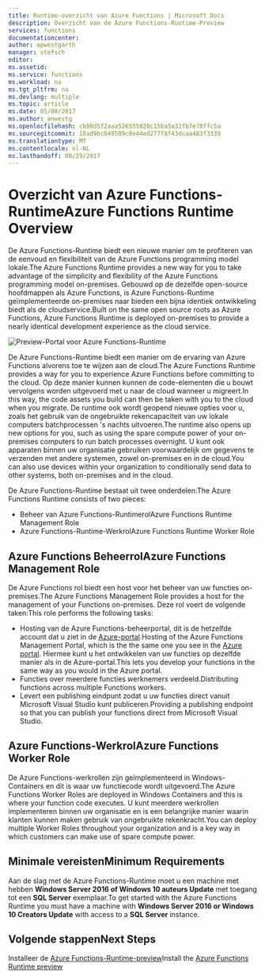 ```yaml
---
title: Runtime-overzicht van Azure Functions | Microsoft Docs
description: Overzicht van de Azure Functions-Runtime-Preview
services: functions
documentationcenter: 
author: apwestgarth
manager: stefsch
editor: 
ms.assetid: 
ms.service: functions
ms.workload: na
ms.tgt_pltfrm: na
ms.devlang: multiple
ms.topic: article
ms.date: 05/08/2017
ms.author: anwestg
ms.openlocfilehash: cb98d5f2aaa526555820c15ba5a32fb7e78ffc5a
ms.sourcegitcommit: 18ad9bc049589c8e44ed277f8f43dcaa483f3339
ms.translationtype: MT
ms.contentlocale: nl-NL
ms.lasthandoff: 08/29/2017
---
```

# <a name="azure-functions-runtime-overview"></a><span data-ttu-id="3e3a6-103">Overzicht van Azure Functions-Runtime</span><span class="sxs-lookup"><span data-stu-id="3e3a6-103">Azure Functions Runtime Overview</span></span>

<span data-ttu-id="3e3a6-104">De Azure Functions-Runtime biedt een nieuwe manier om te profiteren van de eenvoud en flexibiliteit van de Azure Functions programming model lokale.</span><span class="sxs-lookup"><span data-stu-id="3e3a6-104">The Azure Functions Runtime provides a new way for you to take advantage of the simplicity and flexibility of the Azure Functions programming model on-premises.</span></span> <span data-ttu-id="3e3a6-105">Gebouwd op de dezelfde open-source hoofdmappen als Azure Functions, is Azure Functions-Runtime geïmplementeerde on-premises naar bieden een bijna identiek ontwikkeling biedt als de cloudservice.</span><span class="sxs-lookup"><span data-stu-id="3e3a6-105">Built on the same open source roots as Azure Functions, Azure Functions Runtime is deployed on-premises to provide a nearly identical development experience as the cloud service.</span></span>

![Preview-Portal voor Azure Functions-Runtime][1]

<span data-ttu-id="3e3a6-107">De Azure Functions-Runtime biedt een manier om de ervaring van Azure Functions alvorens toe te wijzen aan de cloud.</span><span class="sxs-lookup"><span data-stu-id="3e3a6-107">The Azure Functions Runtime provides a way for you to experience Azure Functions before committing to the cloud.</span></span> <span data-ttu-id="3e3a6-108">Op deze manier kunnen kunnen de code-elementen die u bouwt vervolgens worden uitgevoerd met u naar de cloud wanneer u migreert.</span><span class="sxs-lookup"><span data-stu-id="3e3a6-108">In this way, the code assets you build can then be taken with you to the cloud when you migrate.</span></span>  <span data-ttu-id="3e3a6-109">De runtime ook wordt geopend nieuwe opties voor u, zoals het gebruik van de ongebruikte rekencapaciteit van uw lokale computers batchprocessen 's nachts uitvoeren.</span><span class="sxs-lookup"><span data-stu-id="3e3a6-109">The runtime also opens up new options for you, such as using the spare compute power of your on-premises computers to run batch processes overnight.</span></span> <span data-ttu-id="3e3a6-110">U kunt ook apparaten binnen uw organisatie gebruiken voorwaardelijk om gegevens te verzenden met andere systemen, zowel on-premises en in de cloud.</span><span class="sxs-lookup"><span data-stu-id="3e3a6-110">You can also use devices within your organization to conditionally send data to other systems, both on-premises and in the cloud.</span></span>

<span data-ttu-id="3e3a6-111">De Azure Functions-Runtime bestaat uit twee onderdelen:</span><span class="sxs-lookup"><span data-stu-id="3e3a6-111">The Azure Functions Runtime consists of two pieces:</span></span>
* <span data-ttu-id="3e3a6-112">Beheer van Azure Functions-Runtimerol</span><span class="sxs-lookup"><span data-stu-id="3e3a6-112">Azure Functions Runtime Management Role</span></span>
* <span data-ttu-id="3e3a6-113">Azure Functions-Runtime-Werkrol</span><span class="sxs-lookup"><span data-stu-id="3e3a6-113">Azure Functions Runtime Worker Role</span></span>

## <a name="azure-functions-management-role"></a><span data-ttu-id="3e3a6-114">Azure Functions Beheerrol</span><span class="sxs-lookup"><span data-stu-id="3e3a6-114">Azure Functions Management Role</span></span>

<span data-ttu-id="3e3a6-115">De Azure Functions rol biedt een host voor het beheer van uw functies on-premises.</span><span class="sxs-lookup"><span data-stu-id="3e3a6-115">The Azure Functions Management Role provides a host for the management of your Functions on-premises.</span></span> <span data-ttu-id="3e3a6-116">Deze rol voert de volgende taken:</span><span class="sxs-lookup"><span data-stu-id="3e3a6-116">This role performs the following tasks:</span></span>

* <span data-ttu-id="3e3a6-117">Hosting van de Azure Functions-beheerportal, dit is de hetzelfde account dat u ziet in de [Azure-portal](https://portal.azure.com).</span><span class="sxs-lookup"><span data-stu-id="3e3a6-117">Hosting of the Azure Functions Management Portal, which is the the same one you see in the [Azure portal](https://portal.azure.com).</span></span> <span data-ttu-id="3e3a6-118">Hiermee kunt u het ontwikkelen van uw functies op dezelfde manier als in de Azure-portal.</span><span class="sxs-lookup"><span data-stu-id="3e3a6-118">This lets you develop your functions in the same way as you would in the Azure portal.</span></span>
* <span data-ttu-id="3e3a6-119">Functies over meerdere functies werknemers verdeeld.</span><span class="sxs-lookup"><span data-stu-id="3e3a6-119">Distributing functions across multiple Functions workers.</span></span>
* <span data-ttu-id="3e3a6-120">Levert een publishing eindpunt zodat u uw functies direct vanuit Microsoft Visual Studio kunt publiceren.</span><span class="sxs-lookup"><span data-stu-id="3e3a6-120">Providing a publishing endpoint so that you can publish your functions direct from Microsoft Visual Studio.</span></span>

## <a name="azure-functions-worker-role"></a><span data-ttu-id="3e3a6-121">Azure Functions-Werkrol</span><span class="sxs-lookup"><span data-stu-id="3e3a6-121">Azure Functions Worker Role</span></span>

<span data-ttu-id="3e3a6-122">De Azure Functions-werkrollen zijn geïmplementeerd in Windows-Containers en dit is waar uw functiecode wordt uitgevoerd.</span><span class="sxs-lookup"><span data-stu-id="3e3a6-122">The Azure Functions Worker Roles are deployed in Windows Containers and this is where your function code executes.</span></span>  <span data-ttu-id="3e3a6-123">U kunt meerdere werkrollen implementeren binnen uw organisatie en is een belangrijke manier waarin klanten kunnen maken gebruik van ongebruikte rekenkracht.</span><span class="sxs-lookup"><span data-stu-id="3e3a6-123">You can deploy multiple Worker Roles throughout your organization and is a key way in which customers can make use of spare compute power.</span></span>

## <a name="minimum-requirements"></a><span data-ttu-id="3e3a6-124">Minimale vereisten</span><span class="sxs-lookup"><span data-stu-id="3e3a6-124">Minimum Requirements</span></span>

<span data-ttu-id="3e3a6-125">Aan de slag met de Azure Functions-Runtime moet u een machine met hebben **Windows Server 2016 of Windows 10 auteurs Update** met toegang tot een **SQL Server** exemplaar.</span><span class="sxs-lookup"><span data-stu-id="3e3a6-125">To get started with the Azure Functions Runtime you must have a machine with **Windows Server 2016 or Windows 10 Creators Update** with access to a **SQL Server** instance.</span></span>

## <a name="next-steps"></a><span data-ttu-id="3e3a6-126">Volgende stappen</span><span class="sxs-lookup"><span data-stu-id="3e3a6-126">Next Steps</span></span>

<span data-ttu-id="3e3a6-127">Installeer de [Azure Functions-Runtime-preview](https://aka.ms/azafr)</span><span class="sxs-lookup"><span data-stu-id="3e3a6-127">Install the [Azure Functions Runtime preview](https://aka.ms/azafr)</span></span>

<!--Image references-->
[1]: ./media/functions-runtime-overview/AzureFunctionsRuntime_Portal.png
